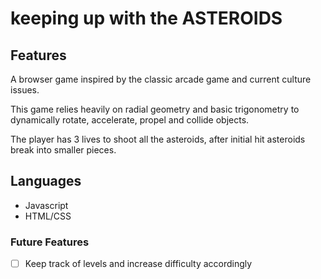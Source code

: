 # keeping up with the ASTEROIDS


## Features

A browser game inspired by the classic arcade game and current culture issues.

This game relies heavily on radial geometry and basic trigonometry to dynamically rotate, accelerate, propel and collide objects.

The player has 3 lives to shoot all the asteroids, after initial hit asteroids
break into smaller pieces.

## Languages

- Javascript
- HTML/CSS



### Future Features
- [ ] Keep track of levels and increase difficulty accordingly
